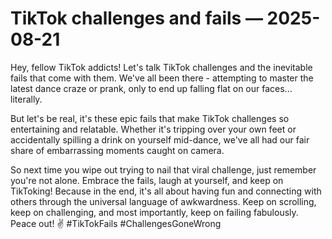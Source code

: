 # TikTok challenges and fails — 2025-08-21

Hey, fellow TikTok addicts! Let's talk TikTok challenges and the inevitable fails that come with them. We've all been there - attempting to master the latest dance craze or prank, only to end up falling flat on our faces... literally.

But let's be real, it's these epic fails that make TikTok challenges so entertaining and relatable. Whether it's tripping over your own feet or accidentally spilling a drink on yourself mid-dance, we've all had our fair share of embarrassing moments caught on camera.

So next time you wipe out trying to nail that viral challenge, just remember you're not alone. Embrace the fails, laugh at yourself, and keep on TikToking! Because in the end, it's all about having fun and connecting with others through the universal language of awkwardness. Keep on scrolling, keep on challenging, and most importantly, keep on failing fabulously. Peace out! ✌️ #TikTokFails #ChallengesGoneWrong